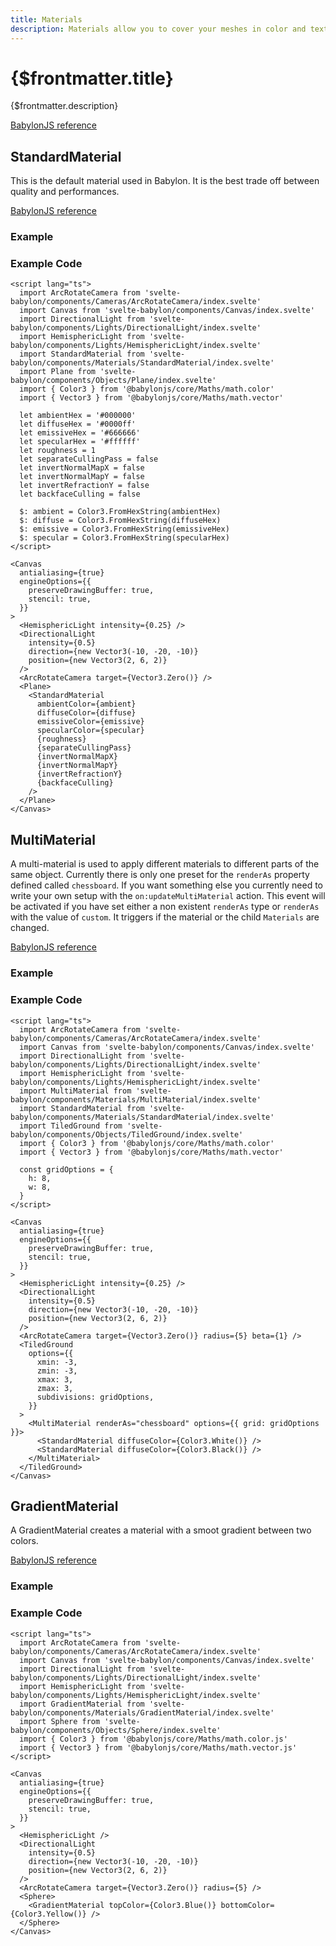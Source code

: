 ```yaml
---
title: Materials
description: Materials allow you to cover your meshes in color and texture. How a material appears depends on the light or lights used in the scene and how it is set to react.
---
```


<script>
  import StandardMaterialStory from '$lib/components/Materials/StandardMaterial/StandardMaterial.story.svelte'
  import MultiMaterialStory from '$lib/components/Materials/MultiMaterial/MultiMaterial.story.svelte'
  import GradientMaterialStory from '$lib/components/Materials/GradientMaterial/GradientMaterial.story.svelte'
  import ExampleWrapper from '$routes/docs/_components/ExampleWrapper.svelte'
</script>

# {$frontmatter.title}

{$frontmatter.description}

[BabylonJS reference](https://doc.babylonjs.com/divingDeeper/materials/using/materials_introduction)

## StandardMaterial

This is the default material used in Babylon. It is the best trade off between quality
and performances.

[BabylonJS reference](https://doc.babylonjs.com/typedoc/classes/babylon.standardmaterial)

### Example

<ExampleWrapper>
  <StandardMaterialStory />
</ExampleWrapper>

### Example Code

```svelte
<script lang="ts">
  import ArcRotateCamera from 'svelte-babylon/components/Cameras/ArcRotateCamera/index.svelte'
  import Canvas from 'svelte-babylon/components/Canvas/index.svelte'
  import DirectionalLight from 'svelte-babylon/components/Lights/DirectionalLight/index.svelte'
  import HemisphericLight from 'svelte-babylon/components/Lights/HemisphericLight/index.svelte'
  import StandardMaterial from 'svelte-babylon/components/Materials/StandardMaterial/index.svelte'
  import Plane from 'svelte-babylon/components/Objects/Plane/index.svelte'
  import { Color3 } from '@babylonjs/core/Maths/math.color'
  import { Vector3 } from '@babylonjs/core/Maths/math.vector'

  let ambientHex = '#000000'
  let diffuseHex = '#0000ff'
  let emissiveHex = '#666666'
  let specularHex = '#ffffff'
  let roughness = 1
  let separateCullingPass = false
  let invertNormalMapX = false
  let invertNormalMapY = false
  let invertRefractionY = false
  let backfaceCulling = false

  $: ambient = Color3.FromHexString(ambientHex)
  $: diffuse = Color3.FromHexString(diffuseHex)
  $: emissive = Color3.FromHexString(emissiveHex)
  $: specular = Color3.FromHexString(specularHex)
</script>

<Canvas
  antialiasing={true}
  engineOptions={{
    preserveDrawingBuffer: true,
    stencil: true,
  }}
>
  <HemisphericLight intensity={0.25} />
  <DirectionalLight
    intensity={0.5}
    direction={new Vector3(-10, -20, -10)}
    position={new Vector3(2, 6, 2)}
  />
  <ArcRotateCamera target={Vector3.Zero()} />
  <Plane>
    <StandardMaterial
      ambientColor={ambient}
      diffuseColor={diffuse}
      emissiveColor={emissive}
      specularColor={specular}
      {roughness}
      {separateCullingPass}
      {invertNormalMapX}
      {invertNormalMapY}
      {invertRefractionY}
      {backfaceCulling}
    />
  </Plane>
</Canvas>
```

## MultiMaterial

A multi-material is used to apply different materials to different parts of the same object. Currently there is only one preset for the `renderAs` property defined called `chessboard`. If you want something else you currently need to write your own setup with the `on:updateMultiMaterial` action. This event will be activated if you have set either a non existent `renderAs` type or `renderAs` with the value of `custom`. It triggers if the material or the child `Materials` are changed.

[BabylonJS reference](https://doc.babylonjs.com/divingDeeper/materials/using/multiMaterials)

### Example

<ExampleWrapper>
  <MultiMaterialStory />
</ExampleWrapper>

### Example Code

```svelte
<script lang="ts">
  import ArcRotateCamera from 'svelte-babylon/components/Cameras/ArcRotateCamera/index.svelte'
  import Canvas from 'svelte-babylon/components/Canvas/index.svelte'
  import DirectionalLight from 'svelte-babylon/components/Lights/DirectionalLight/index.svelte'
  import HemisphericLight from 'svelte-babylon/components/Lights/HemisphericLight/index.svelte'
  import MultiMaterial from 'svelte-babylon/components/Materials/MultiMaterial/index.svelte'
  import StandardMaterial from 'svelte-babylon/components/Materials/StandardMaterial/index.svelte'
  import TiledGround from 'svelte-babylon/components/Objects/TiledGround/index.svelte'
  import { Color3 } from '@babylonjs/core/Maths/math.color'
  import { Vector3 } from '@babylonjs/core/Maths/math.vector'

  const gridOptions = {
    h: 8,
    w: 8,
  }
</script>

<Canvas
  antialiasing={true}
  engineOptions={{
    preserveDrawingBuffer: true,
    stencil: true,
  }}
>
  <HemisphericLight intensity={0.25} />
  <DirectionalLight
    intensity={0.5}
    direction={new Vector3(-10, -20, -10)}
    position={new Vector3(2, 6, 2)}
  />
  <ArcRotateCamera target={Vector3.Zero()} radius={5} beta={1} />
  <TiledGround
    options={{
      xmin: -3,
      zmin: -3,
      xmax: 3,
      zmax: 3,
      subdivisions: gridOptions,
    }}
  >
    <MultiMaterial renderAs="chessboard" options={{ grid: gridOptions }}>
      <StandardMaterial diffuseColor={Color3.White()} />
      <StandardMaterial diffuseColor={Color3.Black()} />
    </MultiMaterial>
  </TiledGround>
</Canvas>
```

## GradientMaterial

A GradientMaterial creates a material with a smoot gradient between two colors.

[BabylonJS reference](https://doc.babylonjs.com/divingDeeper/materials/using/multiMaterials)

### Example

<ExampleWrapper>
  <GradientMaterialStory />
</ExampleWrapper>

### Example Code

```svelte
<script lang="ts">
  import ArcRotateCamera from 'svelte-babylon/components/Cameras/ArcRotateCamera/index.svelte'
  import Canvas from 'svelte-babylon/components/Canvas/index.svelte'
  import DirectionalLight from 'svelte-babylon/components/Lights/DirectionalLight/index.svelte'
  import HemisphericLight from 'svelte-babylon/components/Lights/HemisphericLight/index.svelte'
  import GradientMaterial from 'svelte-babylon/components/Materials/GradientMaterial/index.svelte'
  import Sphere from 'svelte-babylon/components/Objects/Sphere/index.svelte'
  import { Color3 } from '@babylonjs/core/Maths/math.color.js'
  import { Vector3 } from '@babylonjs/core/Maths/math.vector.js'
</script>

<Canvas
  antialiasing={true}
  engineOptions={{
    preserveDrawingBuffer: true,
    stencil: true,
  }}
>
  <HemisphericLight />
  <DirectionalLight
    intensity={0.5}
    direction={new Vector3(-10, -20, -10)}
    position={new Vector3(2, 6, 2)}
  />
  <ArcRotateCamera target={Vector3.Zero()} radius={5} />
  <Sphere>
    <GradientMaterial topColor={Color3.Blue()} bottomColor={Color3.Yellow()} />
  </Sphere>
</Canvas>
```